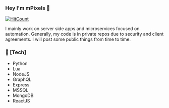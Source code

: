 ### Hey I'm mPixels 👋

[![HitCount](http://hits.dwyl.com/mPixels/mpixels.svg)](http://hits.dwyl.com/mPixels/mpixels)

I mainly work on server side apps and microservices focused on automation. Generally, my code is in private repos due to security and client agreements. I will post some public things from time to time.

### :open_file_folder: [Tech]

- Python
- Lua
- NodeJS
- GraphQL
- Express
- MSSQL
- MongoDB
- ReactJS

<!--
**mPixels/mpixels** is a ✨ _special_ ✨ repository because its `README.md` (this file) appears on your GitHub profile.

Here are some ideas to get you started:

- 🔭 I’m currently working on ...
- 🌱 I’m currently learning ...
- 👯 I’m looking to collaborate on ...
- 🤔 I’m looking for help with ...
- 💬 Ask me about ...
- 📫 How to reach me: ...
- 😄 Pronouns: ...
- ⚡ Fun fact: ...
-->
